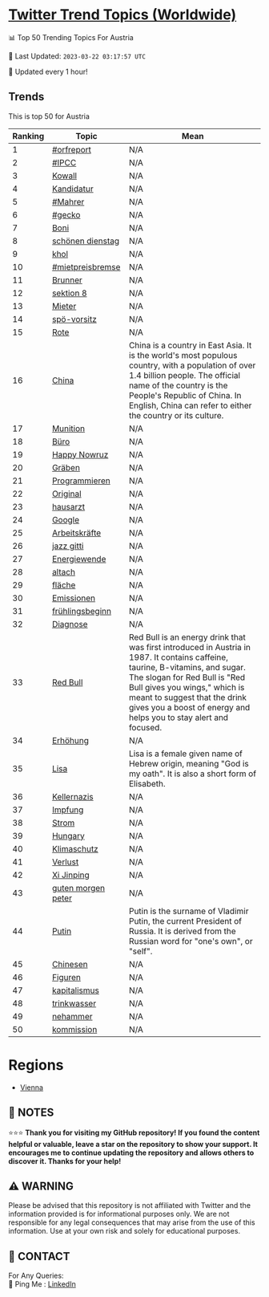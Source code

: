 [Twitter Trend Topics (Worldwide)](https://github.com/ErcinDedeoglu/Twitter-Trend-Topics)
==========


📊 Top 50 Trending Topics For Austria

📆 Last Updated: `2023-03-22 03:17:57 UTC`

🔧 Updated every 1 hour!


## Trends

This is top 50 for Austria

| Ranking | Topic | Mean |
| ------- | ------------ | ------------ |
| 1 | [#orfreport](http://twitter.com/search?q=%23orfreport) | N/A |
| 2 | [#IPCC](http://twitter.com/search?q=%23IPCC) | N/A |
| 3 | [Kowall](http://twitter.com/search?q=Kowall) | N/A |
| 4 | [Kandidatur](http://twitter.com/search?q=Kandidatur) | N/A |
| 5 | [#Mahrer](http://twitter.com/search?q=%23Mahrer) | N/A |
| 6 | [#gecko](http://twitter.com/search?q=%23gecko) | N/A |
| 7 | [Boni](http://twitter.com/search?q=Boni) | N/A |
| 8 | [schönen dienstag](http://twitter.com/search?q=sch%c3%b6nen+dienstag) | N/A |
| 9 | [khol](http://twitter.com/search?q=khol) | N/A |
| 10 | [#mietpreisbremse](http://twitter.com/search?q=%23mietpreisbremse) | N/A |
| 11 | [Brunner](http://twitter.com/search?q=Brunner) | N/A |
| 12 | [sektion 8](http://twitter.com/search?q=sektion+8) | N/A |
| 13 | [Mieter](http://twitter.com/search?q=Mieter) | N/A |
| 14 | [spö-vorsitz](http://twitter.com/search?q=sp%c3%b6-vorsitz) | N/A |
| 15 | [Rote](http://twitter.com/search?q=Rote) | N/A |
| 16 | [China](http://twitter.com/search?q=China) | China is a country in East Asia. It is the world's most populous country, with a population of over 1.4 billion people. The official name of the country is the People's Republic of China. In English, China can refer to either the country or its culture. |
| 17 | [Munition](http://twitter.com/search?q=Munition) | N/A |
| 18 | [Büro](http://twitter.com/search?q=B%c3%bcro) | N/A |
| 19 | [Happy Nowruz](http://twitter.com/search?q=Happy+Nowruz) | N/A |
| 20 | [Gräben](http://twitter.com/search?q=Gr%c3%a4ben) | N/A |
| 21 | [Programmieren](http://twitter.com/search?q=Programmieren) | N/A |
| 22 | [Original](http://twitter.com/search?q=Original) | N/A |
| 23 | [hausarzt](http://twitter.com/search?q=hausarzt) | N/A |
| 24 | [Google](http://twitter.com/search?q=Google) | N/A |
| 25 | [Arbeitskräfte](http://twitter.com/search?q=Arbeitskr%c3%a4fte) | N/A |
| 26 | [jazz gitti](http://twitter.com/search?q=jazz+gitti) | N/A |
| 27 | [Energiewende](http://twitter.com/search?q=Energiewende) | N/A |
| 28 | [altach](http://twitter.com/search?q=altach) | N/A |
| 29 | [fläche](http://twitter.com/search?q=fl%c3%a4che) | N/A |
| 30 | [Emissionen](http://twitter.com/search?q=Emissionen) | N/A |
| 31 | [frühlingsbeginn](http://twitter.com/search?q=fr%c3%bchlingsbeginn) | N/A |
| 32 | [Diagnose](http://twitter.com/search?q=Diagnose) | N/A |
| 33 | [Red Bull](http://twitter.com/search?q=Red+Bull) | Red Bull is an energy drink that was first introduced in Austria in 1987. It contains caffeine, taurine, B-vitamins, and sugar. The slogan for Red Bull is "Red Bull gives you wings," which is meant to suggest that the drink gives you a boost of energy and helps you to stay alert and focused. |
| 34 | [Erhöhung](http://twitter.com/search?q=Erh%c3%b6hung) | N/A |
| 35 | [Lisa](http://twitter.com/search?q=Lisa) | Lisa is a female given name of Hebrew origin, meaning "God is my oath". It is also a short form of Elisabeth. |
| 36 | [Kellernazis](http://twitter.com/search?q=Kellernazis) | N/A |
| 37 | [Impfung](http://twitter.com/search?q=Impfung) | N/A |
| 38 | [Strom](http://twitter.com/search?q=Strom) | N/A |
| 39 | [Hungary](http://twitter.com/search?q=Hungary) | N/A |
| 40 | [Klimaschutz](http://twitter.com/search?q=Klimaschutz) | N/A |
| 41 | [Verlust](http://twitter.com/search?q=Verlust) | N/A |
| 42 | [Xi Jinping](http://twitter.com/search?q=Xi+Jinping) | N/A |
| 43 | [guten morgen peter](http://twitter.com/search?q=guten+morgen+peter) | N/A |
| 44 | [Putin](http://twitter.com/search?q=Putin) | Putin is the surname of Vladimir Putin, the current President of Russia. It is derived from the Russian word for "one's own", or "self". |
| 45 | [Chinesen](http://twitter.com/search?q=Chinesen) | N/A |
| 46 | [Figuren](http://twitter.com/search?q=Figuren) | N/A |
| 47 | [kapitalismus](http://twitter.com/search?q=kapitalismus) | N/A |
| 48 | [trinkwasser](http://twitter.com/search?q=trinkwasser) | N/A |
| 49 | [nehammer](http://twitter.com/search?q=nehammer) | N/A |
| 50 | [kommission](http://twitter.com/search?q=kommission) | N/A |



# Regions

* [Vienna](</Austria/Vienna.md>)



## 📝 NOTES

⭐⭐⭐ **Thank you for visiting my GitHub repository! If you found the content helpful or valuable, leave a star on the repository to show your support. It encourages me to continue updating the repository and allows others to discover it. Thanks for your help!**


## ⚠️ WARNING

Please be advised that this repository is not affiliated with Twitter and the information provided is for informational purposes only. We are not responsible for any legal consequences that may arise from the use of this information. Use at your own risk and solely for educational purposes.


## 📨 CONTACT

 For Any Queries:  
            🏓 Ping Me : [LinkedIn](https://www.linkedin.com/in/ercindedeoglu/)

